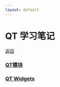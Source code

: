 ```yaml
---
layout: default
---
```


# QT 学习笔记
[返回](../../index.md)

### [QT模块](qt_modules/all_modules.md)  
### [QT Widgets](qt_widgets/introduce.md)  